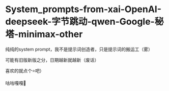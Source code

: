 # System_prompts-from-xai-OpenAI-deepseek-字节跳动-qwen-Google-秘塔-minimax-other

纯纯的system prompt，我不是提示词创造者，只是提示词的搬运工（雾）

可能有旧版新版之分，日期越新就越新（废话）

喜欢的就点个⭐吧）

咕咕嘎嘎🐧
